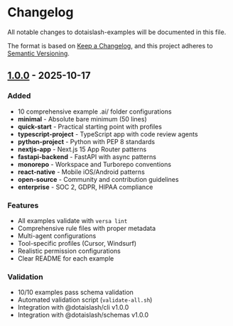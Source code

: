 # Changelog

All notable changes to dotaislash-examples will be documented in this file.

The format is based on [Keep a Changelog](https://keepachangelog.com/en/1.0.0/),
and this project adheres to [Semantic Versioning](https://semver.org/spec/v2.0.0.html).

## [1.0.0] - 2025-10-17

### Added

- 10 comprehensive example .ai/ folder configurations
- **minimal** - Absolute bare minimum (50 lines)
- **quick-start** - Practical starting point with profiles
- **typescript-project** - TypeScript app with code review agents
- **python-project** - Python with PEP 8 standards
- **nextjs-app** - Next.js 15 App Router patterns
- **fastapi-backend** - FastAPI with async patterns
- **monorepo** - Workspace and Turborepo conventions
- **react-native** - Mobile iOS/Android patterns
- **open-source** - Community and contribution guidelines
- **enterprise** - SOC 2, GDPR, HIPAA compliance

### Features

- All examples validate with `versa lint`
- Comprehensive rule files with proper metadata
- Multi-agent configurations
- Tool-specific profiles (Cursor, Windsurf)
- Realistic permission configurations
- Clear README for each example

### Validation

- 10/10 examples pass schema validation
- Automated validation script (`validate-all.sh`)
- Integration with @dotaislash/cli v1.0.0
- Integration with @dotaislash/schemas v1.0.0

[1.0.0]: https://github.com/dotAIslash/dotaislash-examples/releases/tag/v1.0.0
